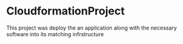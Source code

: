 # CloudformationProject
This project was deploy the an application along with the necessary software into its matching infrstructure
